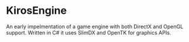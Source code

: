 # KirosEngine
An early impelmentation of a game engine with both DirectX and OpenGL support.  Written in C# it uses SlimDX and OpenTK for graphics APIs. 
